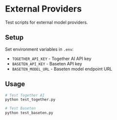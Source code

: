 # External Providers

Test scripts for external model providers.

## Setup

Set environment variables in `.env`:
- `TOGETHER_API_KEY` - Together AI API key
- `BASETEN_API_KEY` - Baseten API key  
- `BASETEN_MODEL_URL` - Baseten model endpoint URL

## Usage

```bash
# Test Together AI
python test_together.py

# Test Baseten
python test_baseten.py
``` 